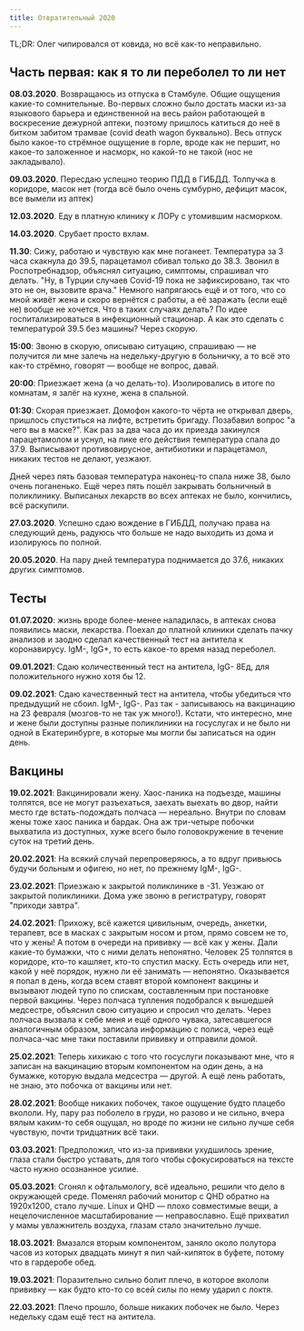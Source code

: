```yaml
---
title: Отвратительный 2020
---
```


TL;DR: Олег чипировался от ковида, но всё как-то неправильно.

## Часть первая: как я то ли переболел то ли нет

**08.03.2020**. Возвращаюсь из отпуска в Стамбуле. Общие ощущения какие-то сомнительные. Во-первых сложно было достать маски из-за языкового барьера и единственной на весь район работающей в воскресение дежурной аптеки, поэтому пришлось катиться до неё в битком забитом трамвае (covid death wagon буквально). Весь отпуск было какое-то стрёмное ощущение в горле, вроде как не першит, но какое-то заложенное и насморк, но какой-то не такой (нос не закладывало).

**09.03.2020**. Пересдаю успешно теорию ПДД в ГИБДД. Толпучка в коридоре, масок нет (тогда всё было очень сумбурно, дефицит масок, все вымели из аптек)

**12.03.2020**. Еду в платную клинику к ЛОРу с утомившим насморком.

**14.03.2020**. Срубает просто вхлам.

**11.30**: Сижу, работаю и чувствую как мне поганеет. Температура за 3 часа скакнула до 39.5, парацетамол сбивал только до 38.3. Звонил в Роспотребнадзор, объяснял ситуацию, симптомы, спрашивал что делать. "Ну, в Турции случаев Covid-19 пока не зафиксировано, так что это не он, вызовите врача." Немного напрягаюсь ещё и от того, что со мной живёт жена и скоро вернётся с работы, а её заражать (если ещё не) вообще не хочется. Что в таких случаях делать? По идее госпитализироваться в инфекционный стационар. А как это сделать с температурой 39.5 без машины? Через скорую.

**15:00**: Звоню в скорую, описываю ситуацию, спрашиваю — не получится ли мне залечь на недельку-другую в больничку, а то всё это как-то стрёмно, говорят — вообще не вопрос, давай. 

**20:00**: Приезжает жена (а чо делать-то). Изолировались в итоге по комнатам, я залёг на кухне, жена в спальной.

**01:30**: Скорая приезжает. Домофон какого-то чёрта не открывал дверь, пришлось спуститься на лифте, встретить бригаду. Позабавил вопрос "а чего вы в маске?". Как раз за два часа до их приезда закинулся парацетамолом и уснул, на пике его действия температура спала до 37.9. Выписывают противовирусное, антибиотики и парацетамол, никаких тестов не делают, уезжают.

Дней через пять базовая температура наконец-то спала ниже 38, было очень поганенько. Ещё через пять пошёл закрывать больничный в поликлинику. Выписаных лекарств во всех аптеках не было, кончились, всё раскупили.

**27.03.2020**. Успешно сдаю вождение в ГИБДД, получаю права на следующий день, радуюсь что больше не надо выходить из дома и изолируюсь по полной.

**20.05.2020**. На пару дней температура поднимается до 37.6, никаких других симптомов.

## Тесты

**01.07.2020**: жизнь вроде более-менее наладилась, в аптеках снова появились маски, лекарства. Поехал до платной клиники сделать пачку анализов и заодно сделал качественный тест на антитела к коронавирусу. IgM-, IgG+, то есть какое-то время назад переболел.

**09.01.2021**: Сдаю количественный тест на антитела, IgG- 8Ед, для положительного нужно хотя бы 12.

**09.02.2021**: Сдаю качественный тест на антитела, чтобы убедиться что предыдущий не сбоил. IgM-, IgG-. Раз так - записываюсь на вакцинацию на 23 февраля (мозгов-то не так уж много!). Кстати, что интересно, мне и жене были доступны разные поликлиники на госуслугах и не было ни одной в Екатеринбурге, в которые мы могли бы записаться на один день.

## Вакцины

**19.02.2021**: Вакцинировали жену. Хаос-паника на подъезде, машины толпятся, все не могут разъехаться, заехать выехать во двор, найти место где встать-подождать полчаса — нереально. Внутри по словам жены тоже хаос паника и бардак. Она аж три-четыре побочки выхватила из доступных, хуже всего было головокружение в течение суток на третий день.

**20.02.2021**: На всякий случай перепроверяюсь, а то вдруг привьюсь будучи больным и офигею, но нет, по прежнему IgM-, IgG-.

**23.02.2021**: Приезжаю к закрытой поликлинике в -31. Уезжаю от закрытой поликлиники. Дома уже звоню в регистратуру, говорят "приходи завтра".

**24.02.2021**: Прихожу, всё кажется цивильным, очередь, анкетки, терапевт, все в масках с закрытым носом и ртом, прямо совсем не то, что у жены! А потом в очереди на прививку — всё как у жены. Дали какие-то бумажки, что с ними делать непонятно. Человек 25 толпятся в коридоре, кто-то кашляет, кто-то спустил маску. Есть очередь или нет, какой у неё порядок, нужно ли её занимать — непонятно. Оказывается я попал в день, когда всем ставят второй компонент вакцины и вызывают людей тупо по спискам, составленным при постановке первой вакцины. Через полчаса тупления подобрался к вышедшей медсестре, объяснил свою ситуацию и спросил что делать. Через полчаса вызвала к себе меня и ещё одного чувака, затесавшегося аналогичным образом, записала информацию с полиса, через ещё полчаса-час мне таки поставили прививку и отправили домой.

**25.02.2021**: Теперь хихикаю с того что госуслуги показывают мне, что я записан на вакцинацию вторым компонентом на один день, а на бумажке, которую выдала медсестра — другой. А ещё лень работать, не знаю, это побочка от вакцины или нет.

**28.02.2021**: Вообще никаких побочек, такое ощущение будто плацебо вкололи. Ну, пару раз поболело в груди, но разово и не сильно, вчера вялым каким-то себя ощущал, но вроде по жизни не сильно лучше себя чувствую, почти тридцатник всё таки.

**03.03.2021**: Предположил, что из-за прививки ухудшилось зрение, глаза стали быстро уставать, для того чтобы сфокусироваться на тексте часто нужно осознанное усилие.

**05.03.2021**: Сгонял к офтальмологу, всё идеально, решили что дело в окружающей среде. Поменял рабочий монитор с QHD обратно на 1920x1200, стало лучше. Linux и QHD — плохо совместимые вещи, а нецелочисленное масштабирование — неправославно. Ещё прихватил у мамы увлажнитель воздуха, глазам стало значительно лучше.

**18.03.2021**: Вмазался вторым компонентом, заняло около полутора часов из которых двадцать минут я пил чай-кипяток в буфете, потому что в гардеробе обед.

**19.03.2021**: Поразительно сильно болит плечо, в которое вкололи прививку — как будто кто-то со всей силы по нему ударил с локтя.

**22.03.2021**: Плечо прошло, больше никаких побочек не было. Через недельку сдам ещё тест на антитела.
